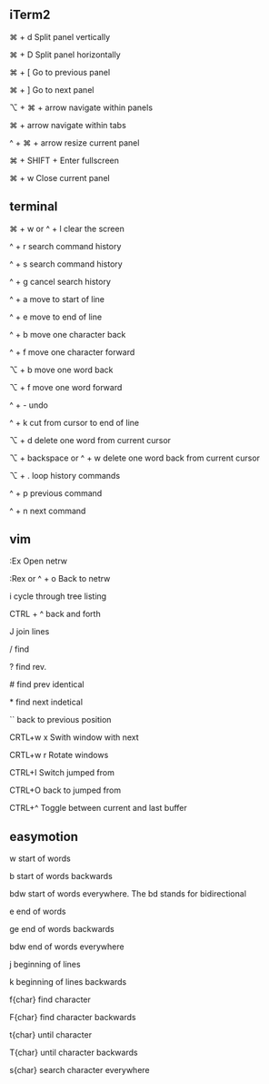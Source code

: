 ## iTerm2

⌘ + d   Split panel vertically

⌘ + D   Split panel horizontally

⌘ + [   Go to previous panel

⌘ + ]   Go to next panel

⌥ + ⌘ + arrow navigate within panels

⌘ + arrow navigate within tabs

^ + ⌘ + arrow resize current panel

⌘ + SHIFT + Enter fullscreen

⌘ + w   Close current panel


## terminal

⌘ + w or ^ + l  clear the screen

^ + r   search command history

^ + s   search command history

^ + g   cancel search history

^ + a   move to start of line

^ + e   move to end of line

^ + b   move one character back

^ + f   move one character forward

⌥ + b   move one word back

⌥ + f   move one word forward

^ + -   undo

^ + k   cut from cursor to end of line

⌥ + d   delete one word from current cursor

⌥ + backspace or ^ + w  delete one word back from current cursor

⌥ + .   loop history commands

^ + p   previous command

^ + n   next command


## vim

:Ex   Open netrw

:Rex  or ^ + o Back to netrw

i     cycle through tree listing

CTRL + ^  back and forth

J join lines

/ find

? find rev.

\# find prev identical

\* find next indetical

\`\` back to previous position

CRTL+w x  Swith window with next

CRTL+w r  Rotate windows

CTRL+I  Switch jumped from 

CTRL+O  back to jumped from

CTRL+^  Toggle between current and last buffer

## easymotion

<leader><leader>w	start of words
  
<leader><leader>b	start of words backwards
  
<leader><leader>bdw	start of words everywhere. The bd stands for bidirectional
  
<leader><leader>e	end of words
  
<leader><leader>ge	end of words backwards
  
<leader><leader>bdw	end of words everywhere
  
<leader><leader>j	beginning of lines
  
<leader><leader>k	beginning of lines backwards
  
<leader><leader>f{char}	find character
  
<leader><leader>F{char}	find character backwards
  
<leader><leader>t{char}	until character
  
<leader><leader>T{char}	until character backwards
  
<leader><leader>s{char}	search character everywhere
